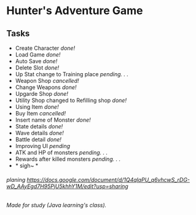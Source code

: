 # Hunter's Adventure Game

## Tasks

 * Create Character _done!_
 * Load Game _done!_
 * Auto Save _done!_
 * Delete Slot _done!_
 * Up Stat change to Training place _pending. . ._
 * Weapon Shop _cancelled!_
 * Change Weapons _done!_
 * Upgarde Shop _done!_
 * Utility Shop changed to Refilling shop _done!_
 * Using Item _done!_
 * Buy Item _cancelled!_
 * Insert name of Monster _done!_
 * State details _done!_
 * Wave details _done!_ 
 * Battle detail _done!_
 * Improving UI _pending_
 * ATK and HP of monsters _pending. . ._
 * Rewards after killed monsters _pending. . ._
 * \* sigh~ \*
 
###### planing https://docs.google.com/document/d/1Q4qlaPU_q6vhcwS_rDG-wD_AAyEgd7H95PjU5khhY1M/edit?usp=sharing
###### Made for study (Java learning's class). 
